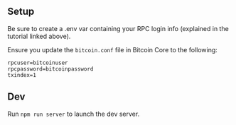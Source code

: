 ## Setup

Be sure to create a .env var containing your RPC login info (explained in the tutorial linked above).

Ensure you update the `bitcoin.conf` file in Bitcoin Core to the following:

```
rpcuser=bitcoinuser
rpcpassword=bitcoinpassword
txindex=1
```

## Dev

Run `npm run server` to launch the dev server.
